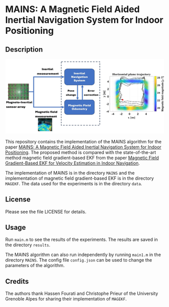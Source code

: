 # MAINS: A Magnetic Field Aided Inertial Navigation System for Indoor Positioning

## Description

![](GA_JPG.jpg)


This repository contains the implementation of the MAINS algorithm for the paper [MAINS: A Magnetic Field Aided Inertial Navigation System for Indoor Positioning](https://arxiv.org/abs/2312.02599). The proposed method is compared with the state-of-the-art method magnetic field gradient-based EKF from the paper [Magnetic Field Gradient-Based EKF for Velocity Estimation in Indoor Navigation](https://hal.science/hal-03138331/document). 

The implementation of MAINS is in the directory `MAINS` and the implementation of magnetic field gradient-based EKF is in the directory `MAGEKF`. The data used for the experiments is in the directory `data`.

## License
Please see the file LICENSE for details.

## Usage

Run `main.m` to see the results of the experiments. The results are saved in the directory `results`.

The MAINS algorithm can also run independently by running `main1.m` in the directory `MAINS`. The config file `config.json` can be used to change the parameters of the algorithm.

## Credits

The authors thank Hassen Fourati and Christophe Prieur of the University Grenoble Alpes for sharing their implementation of `MAGEKF`.

